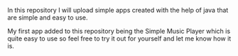In this repository I will upload simple apps created with the help of java that are simple and easy to use.

My first app added to this repository being the Simple Music Player which is quite easy to use so feel free to try it out for yourself and let me know how it is.

